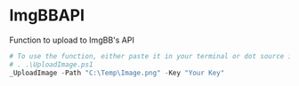 # ImgBBAPI
Function to upload to ImgBB's API
```powershell
# To use the function, either paste it in your terminal or dot source it.
# . .\UploadImage.ps1
_UploadImage -Path "C:\Temp\Image.png" -Key "Your Key"
```